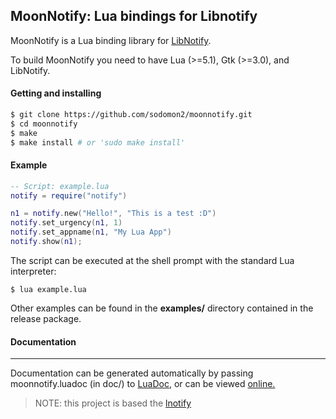 ## MoonNotify: Lua bindings for Libnotify

MoonNotify is a Lua binding library for [LibNotify](https://gitlab.gnome.org/GNOME/libnotify).

To build MoonNotify you need to have Lua (>=5.1), Gtk (>=3.0), and LibNotify.

#### Getting and installing


```sh
$ git clone https://github.com/sodomon2/moonnotify.git
$ cd moonnotify
$ make
$ make install # or 'sudo make install'
```

#### Example

```lua
-- Script: example.lua
notify = require("notify")

n1 = notify.new("Hello!", "This is a test :D")
notify.set_urgency(n1, 1)
notify.set_appname(n1, "My Lua App")
notify.show(n1);
```

The script can be executed at the shell prompt with the standard Lua interpreter:

```shell
$ lua example.lua
```

Other examples can be found in the **examples/** directory contained in the release package.

#### Documentation
-------------
Documentation can be generated automatically by passing moonnotify.luadoc (in doc/) to [LuaDoc](https://github.com/lunarmodules/LDoc), or can be viewed [online.](https://sodomon.gitlab.io/doc/moonnotify)

> NOTE: this project is based the [lnotify](https://github.com/gabrield/lnotify)
